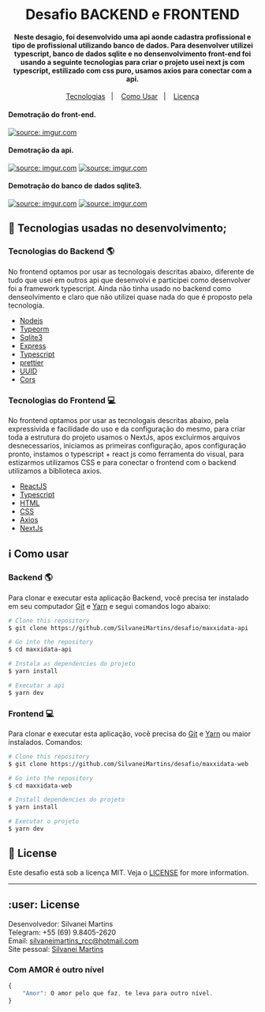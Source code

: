 <h1 align="center">
    Desafio BACKEND e FRONTEND
</h1>

<h4 align="center">
Neste desagio, foi desenvolvido uma api aonde cadastra profissional e tipo de profissional utilizando banco de dados. Para desenvolver utilizei typescript, banco  de dados sqlite e no densenvolvimento front-end foi usando a seguinte tecnologias para criar o projeto usei next js com typescript, estilizado com css puro, usamos axios para conectar com a api.
</h4>

<p align="center">
  <a href="#rocket-tecnologias">Tecnologias</a>&nbsp;&nbsp;&nbsp;|&nbsp;&nbsp;&nbsp;
  <a href="#information_source-como-usar">Como Usar</a>&nbsp;&nbsp;&nbsp;|&nbsp;&nbsp;&nbsp;
  <a href="#memo-license">Licença</a>
</p>

<h4 align="left">
  Demotração do front-end.
</h4>

<a href="https://imgur.com/7DO7uYq"><img src="https://i.imgur.com/7DO7uYq.png" title="source: imgur.com" /></a>

<h4 align="left">
  Demotração da api.
</h4>

<a href="https://imgur.com/XNCnrV6"><img src="https://i.imgur.com/XNCnrV6.png" title="source: imgur.com" /></a>
<a href="https://imgur.com/v7RjRHy"><img src="https://i.imgur.com/v7RjRHy.png" title="source: imgur.com" /></a>

<h4 align="left">
  Demotração do banco de dados sqlite3.
</h4>

<a href="https://imgur.com/3eiQPzP"><img src="https://i.imgur.com/3eiQPzP.png" title="source: imgur.com" /></a>
<a href="https://imgur.com/7sPzt2x"><img src="https://i.imgur.com/7sPzt2x.png" title="source: imgur.com" /></a>

## :rocket: Tecnologias usadas no desenvolvimento;

### Tecnologias do Backend :earth_americas:
No frontend optamos por usar as tecnologais descritas abaixo, diferente de tudo que usei em outros api que desenvolvi e participei como desenvolver foi a framework typescript. Ainda não tinha usado no backend como denseolvimento e claro que não utilizei quase nada do que é proposto pela tecnologia.

-  [Nodejs](https://nodejs.org/en/)
-  [Typeorm](https://typeorm.io/#/)
-  [Sqlite3](https://www.sqlite.org/index.html)
-  [Express](https://expressjs.com/pt-br/)
-  [Typescript](https://www.typescriptlang.org/)
-  [prettier](https://prettier.io/)
-  [UUID](https://www.uuidgenerator.net/)
-  [Cors](https://demoiselle.gitbooks.io/documentacao-jee/content/cors.html)

### Tecnologias do Frontend :computer:
No frontend optamos por usar as tecnologais descritas abaixo, pela expressivida e facilidade do uso e da configuração do mesmo, para criar toda a estrutura do projeto usamos o NextJs, apos excluirmos arquivos desnecessarios, iniciamos as primeiras configuração, apos configuração pronto, instamos o typescript + react js como ferramenta do visual, para estizarmos utilizamos CSS e para conectar o frontend com o backend utilizamos a biblioteca axios.

-  [ReactJS](https://reactjs.org/)
-  [Typescript](https://www.typescriptlang.org/)
-  [HTML](https://developer.mozilla.org/pt-BR/docs/Web/HTML)
-  [CSS](https://developer.mozilla.org/pt-BR/docs/Web/CSS/)
-  [Axios](https://github.com/axios/axios)
-  [NextJs](https://nextjs.org/)

## :information_source: Como usar

### Backend :earth_americas:
Para clonar e executar esta aplicação Backend, você precisa ter instalado em seu computador [Git](https://git-scm.com) e [Yarn](https://yarnpkg.com/) e segui comandos logo abaixo:

```bash
# Clone this repository
$ git clone https://github.com/SilvaneiMartins/desafio/maxxidata-api

# Go into the repository
$ cd maxxidata-api

# Instala as dependencies do projeto
$ yarn install

# Executar a api
$ yarn dev
```

### Frontend :computer:
Para clonar e executar esta aplicação, você precisa do [Git](https://git-scm.com) e [Yarn](https://yarnpkg.com/) ou maior instalados. Comandos:

```bash
# Clone this repository
$ git clone https://github.com/SilvaneiMartins/desafio/maxxidata-web

# Go into the repository
$ cd maxxidata-web

# Install dependencies do projeto
$ yarn install

# Executar o projeto
$ yarn dev
```

## :memo: License
Este desafio está sob a licença MIT. Veja o [LICENSE](https://github.com/SilvaneiMartins/desafio/blob/master/LICENSE) for more information.

---

## :user: License
Desenvolvedor: Silvanei Martins<br>
Telegram: +55 (69) 9.8405-2620 <br>
Email: silvaneimartins_rcc@hotmail.com<br>
Site pessoal: <a href="https://silvaneimartins.com.br/">Silvanei Martins</a><br>

### Com AMOR é outro nível
```js
{
    "Amor": O amor pelo que faz, te leva para outro nível.
}
```
